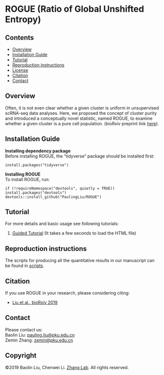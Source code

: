 # ROGUE (Ratio of Global Unshifted Entropy)

## Contents

- [Overview](#overview)
- [Installation Guide](#installation-guide)
- [Tutorial](#tutorial)
- [Reproduction instructions](#Reproduction-instructions)
- [License](./LICENSE)
- [Citation](#citation)
- [Contact](#Contact)

## Overview
Often, it is not even clear whether a given cluster is uniform in unsupervised scRNA-seq data analyses. Here, we proposed the concept of cluster purity and introduced a conceptually novel statistic, named ROGUE, to examine whether a given cluster is a pure cell population. (bioRxiv preprint link [here](https://www.biorxiv.org/content/10.1101/819581v1)).

## Installation Guide
**Installing dependency package**  
Before installing ROGUE, the “tidyverse” package should be installed first:
```
install.packages("tidyverse")
```
**Installing ROGUE**  
To install ROGUE, run:
```
if (!requireNamespace("devtools", quietly = TRUE)) install.packages("devtools")
devtools::install_github("PaulingLiu/ROGUE")
```

## Tutorial
For more details and basic usage see following tutorials:
1.	[Guided Tutorial](https://htmlpreview.github.io/?https://github.com/PaulingLiu/ROGUE/blob/master/vignettes/ROGUE_Tutorials.html) (It takes a few seconds to load the HTML file)

## Reproduction instructions
The scripts for producing all the quantitative results in our manuscript can be found in [scripts](./scripts).

## Citation
If you use ROGUE in your research, please considering citing:
- [Liu et al., bioRxiv 2019](https://www.biorxiv.org/content/10.1101/819581v1)

## Contact
Please contact us:  
Baolin Liu: pauling.liu@pku.edu.cn  
Zemin Zhang: zemin@pku.edu.cn

## Copyright
©2019 Baolin Liu, Chenwei Li. [Zhang Lab](http://cancer-pku.cn/). All rights reserved.

